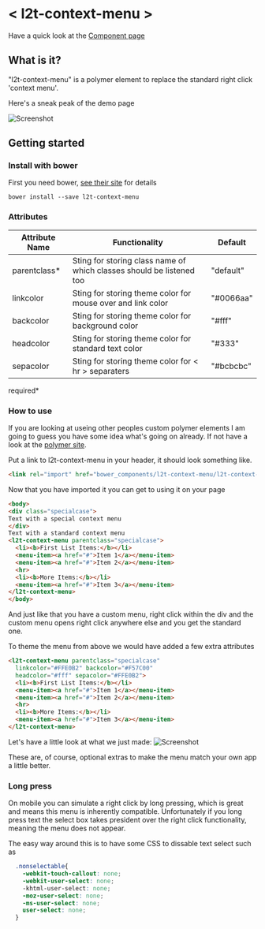 # < l2t-context-menu >
Have a quick look at the [Component page](http://link2twenty.github.io/l2t-context-menu/components/l2t-context-menu/)

## What is it?
"l2t-context-menu" is a polymer element to replace the standard right click 'context menu'.

Here's a sneak peak of the demo page

![Screenshot](https://media.giphy.com/media/3ornjY6GrfvyQFAWxG/giphy.gif)

## Getting started

### Install with bower

First you need bower, [see their site](http://bower.io/) for details 

```
bower install --save l2t-context-menu
```

### Attributes

| Attribute Name | Functionality | Default |
|----------------|-------------|-------------|
| parentclass* | Sting for storing class name of which classes should be listened too | "default" |
| linkcolor | Sting for storing theme color for mouse over and link color | "#0066aa" |
| backcolor | Sting for storing theme color for background color | "#fff" |
| headcolor | Sting for storing theme color for standard text color | "#333" |
| sepacolor | Sting for storing theme color for < hr > separaters | "#bcbcbc" |

required*

### How to use

If you are looking at useing other peoples custom polymer elements I am going to guess you have some idea what's going on already. If not have a look at the [polymer site](http://polymer-project.org).

Put a link to l2t-context-menu in your header, it should look something like.
```html
<link rel="import" href="bower_components/l2t-context-menu/l2t-context-menu.html">
```

Now that you have imported it you can get to using it on your page
```html
<body>
<div class="specialcase">
Text with a special context menu
</div>
Text with a standard context menu
<l2t-context-menu parentclass="specialcase">
  <li><b>First List Items:</b></li>
  <menu-item><a href="#">Item 1</a></menu-item>
  <menu-item><a href="#">Item 2</a></menu-item>
  <hr>
  <li><b>More Items:</b></li>
  <menu-item><a href="#">Item 3</a></menu-item>
</l2t-context-menu>
</body>
```

And just like that you have a custom menu, right click within the div and the custom menu opens right click anywhere else and you get the standard one.

To theme the menu from above we would have added a few extra attributes

```html
<l2t-context-menu parentclass="specialcase" 
  linkcolor="#FFE0B2" backcolor="#F57C00" 
  headcolor="#fff" sepacolor="#FFE0B2">
  <li><b>First List Items:</b></li>
  <menu-item><a href="#">Item 1</a></menu-item>
  <menu-item><a href="#">Item 2</a></menu-item>
  <hr>
  <li><b>More Items:</b></li>
  <menu-item><a href="#">Item 3</a></menu-item>
</l2t-context-menu>
```
Let's have a little look at what we just made:
![Screenshot](https://media.giphy.com/media/3oEduLDQYvcl6cSM2Q/giphy.gif)

These are, of course, optional extras to make the menu match your own app a little better.

### Long press

On mobile you can simulate a right click by long pressing, which is great and means this menu is inherently compatible.
Unfortunately if you long press text the select box takes president over the right click functionality, meaning the menu does not appear.

The easy way around this is to have some CSS to dissable text select such as
```css
  .nonselectable{
    -webkit-touch-callout: none;
    -webkit-user-select: none;
    -khtml-user-select: none;
    -moz-user-select: none;
    -ms-user-select: none;
    user-select: none;
  }
```
